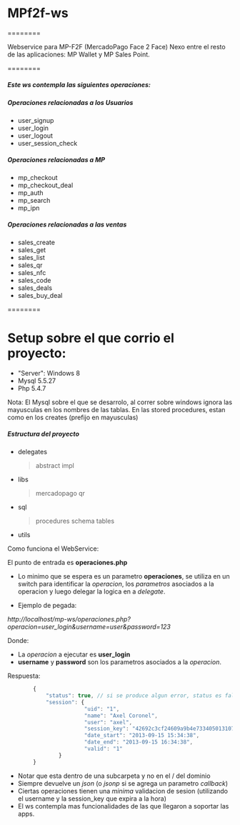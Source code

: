 # MPf2f-ws
========

Webservice para MP-F2F  (MercadoPago Face 2 Face)
Nexo entre el resto de las aplicaciones: MP Wallet y MP Sales Point.

========

##### Este ws contempla las siguientes operaciones:

##### Operaciones relacionadas a los Usuarios
* user_signup
* user_login
* user_logout
* user_session_check

##### Operaciones relacionadas a MP
* mp_checkout
* mp_checkout_deal
* mp_auth
* mp_search
* mp_ipn

##### Operaciones relacionadas a las ventas
* sales_create
* sales_get
* sales_list
* sales_qr
* sales_nfc
* sales_code
* sales_deals
* sales_buy_deal

========
# Setup sobre el que corrio el proyecto:

- "Server": Windows 8
- Mysql 5.5.27
- Php 5.4.7

Nota:
El Mysql sobre el que se desarrolo, al correr sobre windows ignora las mayusculas en los nombres de las tablas. En las stored procedures, estan como en los creates (prefijo en mayusculas)

##### Estructura del proyecto

- delegates
    > abstract
    > impl
- libs
    > mercadopago
    > qr
- sql
    > procedures
    > schema
    > tables
- utils

Como funciona el WebService:

El punto de entrada es **operaciones.php**
- Lo minimo que se espera es un parametro **operaciones**, se utiliza en un switch para identificar la *operacion*, los *parametros* asociados a la operacion y luego delegar la logica en a *delegate*.

- Ejemplo de pegada:

*http://localhost/mp-ws/operaciones.php?operacion=user_login&username=user&password=123*

Donde:
- La *operacion* a ejecutar es **user_login**
- **username** y **password** son los parametros asociados a la *operacion*.

Respuesta:
```javascript
        {
            "status": true, // si se produce algun error, status es false, si **DEBUG** (en configs.conf.inc) es **TRUE**, se adjunta un mensaje de error
            "session": {
                        "uid": "1",
                        "name": "Axel Coronel",
                        "user": "axel",
                        "session_key": "42692c3cf24609a9b4e7334050131078",
                        "date_start": "2013-09-15 15:34:38",
                        "date_end": "2013-09-15 16:34:38",
                        "valid": "1"
                }
        }
 ```
- Notar que esta dentro de una subcarpeta y no en el / del dominio
- Siempre devuelve un *json* (o *jsonp* si se agrega un parametro *callback*)
- Ciertas operaciones tienen una *minima* validacion de sesion (utilizando el username y la session_key que expira a la hora)
- El ws contempla mas funcionalidades de las que llegaron a soportar las apps.